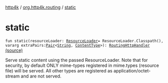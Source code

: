 [http4k](../index.md) / [org.http4k.routing](index.md) / [static](./static.md)

# static

`fun static(resourceLoader: `[`ResourceLoader`](-resource-loader/index.md)` = ResourceLoader.Classpath(), vararg extraPairs: `[`Pair`](https://kotlinlang.org/api/latest/jvm/stdlib/kotlin/-pair/index.html)`<`[`String`](https://kotlinlang.org/api/latest/jvm/stdlib/kotlin/-string/index.html)`, `[`ContentType`](../org.http4k.core/-content-type/index.md)`>): `[`RoutingHttpHandler`](-routing-http-handler/index.md) [(source)](https://github.com/http4k/http4k/blob/master/http4k-core/src/main/kotlin/org/http4k/routing/routing.kt#L57)

Serve static content using the passed ResourceLoader. Note that for security, by default ONLY mime-types registered in
mime.types (resource file) will be served. All other types are registered as application/octet-stream and are not served.


